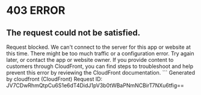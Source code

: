 # 403 ERROR

## The request could not be satisfied.

Request blocked. We can't connect to the server for this app or website at this time. There might be too much traffic or a configuration error. Try again later, or contact the app or website owner. If you provide content to customers through CloudFront, you can find steps to troubleshoot and help prevent this error by reviewing the CloudFront documentation. ```
Generated by cloudfront (CloudFront)
Request ID: JV7CDwRhmQtpCu6S1e6dT4DidJ1pV3b0tWBaPNmNCBirT7NXu6tfig==

```


